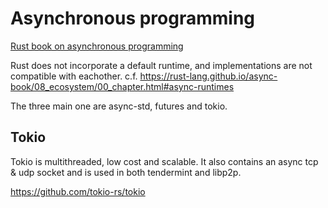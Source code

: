 # Asynchronous programming

[Rust book on asynchronous programming](https://rust-lang.github.io/async-book/01_getting_started/01_chapter.html)

Rust does not incorporate a default runtime, and implementations are not
compatible with eachother.
c.f. <https://rust-lang.github.io/async-book/08_ecosystem/00_chapter.html#async-runtimes>

The three main one are async-std, futures and tokio.

## Tokio

Tokio is multithreaded, low cost and scalable. It also contains an async tcp &
udp socket and is used in both tendermint and libp2p.

<https://github.com/tokio-rs/tokio>
